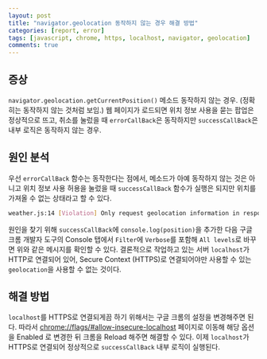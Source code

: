 ```yaml
---
layout: post
title: "navigator.geolocation 동작하지 않는 경우 해결 방법"
categories: [report, error]
tags: [javascript, chrome, https, localhost, navigator, geolocation]
comments: true
---
```


## 증상

`navigator.geolocation.getCurrentPosition()` 메소드 동작하지 않는 경우. (정확히는 동작하지 않는 것처럼 보임.) 웹 페이지가 로드되면 위치 정보 사용을 묻는 팝업은 정상적으로 뜨고, 취소를 눌렀을 때 `errorCallBack`은 동작하지만 `successCallBack`은 내부 로직은 동작하지 않는 경우.

## 원인 분석

우선 `errorCallBack` 함수는 동작한다는 점에서, 메소드가 아예 동작하지 않는 것은 아니고 위치 정보 사용 허용을 눌렀을 때 `successCallBack` 함수가 실행은 되지만 위치를 가져올 수 없는 상태라고 할 수 있다.

```bash
weather.js:14 [Violation] Only request geolocation information in response to a user gesture.
```

원인을 찾기 위해 `successCallBack`에 `console.log(position)`을 추가한 다음 구글 크롬 개발자 도구의 Console 탭에서 `Filter`에 `Verbose`를 포함해 `All levels`로 바꾸면 위와 같은 메시지를 확인할 수 있다. 결론적으로 작업하고 있는 서버 `localhost`가 HTTP로 연결되어 있어, Secure Context (HTTPS)로 연결되어야만 사용할 수 있는 `geolocation`을 사용할 수 없는 것이다.

## 해결 방법

`localhost`를 HTTPS로 연결되게끔 하기 위해서는 구글 크롬의 설정을 변경해주면 된다. 따라서 [chrome://flags/#allow-insecure-localhost](chrome://flags/#allow-insecure-localhost) 페이지로 이동해 해당 옵션을 Enabled 로 변경한 뒤 크롬을 Reload 해주면 해결할 수 있다. 이제 `localhost`가 HTTPS로 연결되어 정상적으로 `successCallBack` 내부 로직이 실행된다.
